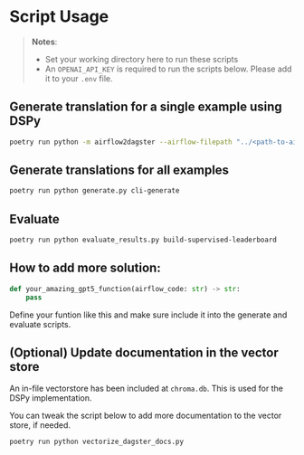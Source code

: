 # Script Usage

> **Notes**:
> - Set your working directory here to run these scripts
> - An `OPENAI_API_KEY` is required to run the scripts below.
Please add it to your `.env` file.

## Generate translation for a single example using DSPy
```sh
poetry run python -m airflow2dagster --airflow-filepath "../<path-to-airflow-file>"
```


## Generate translations for all examples
```sh
poetry run python generate.py cli-generate
```


## Evaluate
```sh
poetry run python evaluate_results.py build-supervised-leaderboard
```


## How to add more solution:
```py
def your_amazing_gpt5_function(airflow_code: str) -> str:
    pass
```

Define your funtion like this and make sure include it into the generate and evaluate scripts.


## (Optional) Update documentation in the vector store
An in-file vectorstore has been included at `chroma.db`. This is used for the DSPy implementation.

You can tweak the script below to add more documentation to the vector store, if needed.

```sh
poetry run python vectorize_dagster_docs.py
```
